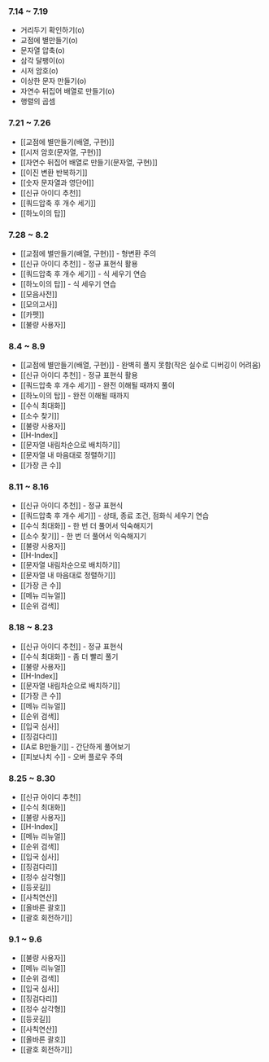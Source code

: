 ### **7.14 ~ 7.19**
- 거리두기 확인하기(o)
- 교점에 별만들기(o)
- 문자열 압축(o)
- 삼각 달팽이(o)
- 시저 암호(o)
- 이상한 문자 만들기(o)
- 자연수 뒤집어 배열로 만들기(o)
- 행렬의 곱셈
### **7.21 ~ 7.26**
- [[교점에 별만들기(배열, 구현)]]
- [[시저 암호(문자열, 구현)]]
- [[자연수 뒤집어 배열로 만들기(문자열, 구현)]]
- [[이진 변환 반복하기]]
- [[숫자 문자열과 영단어]]
- [[신규 아이디 추천]]
- [[쿼드압축 후 개수 세기]]
- [[하노이의 탑]]

### **7.28 ~ 8.2**
- [[교점에 별만들기(배열, 구현)]] - 형변환 주의
- [[신규 아이디 추천]] - 정규 표현식 활용
- [[쿼드압축 후 개수 세기]] - 식 세우기 연습
- [[하노이의 탑]] - 식 세우기 연습
- [[모음사전]]
- [[모의고사]]
- [[카펫]]
- [[불량 사용자]]
### **8.4 ~ 8.9**
- [[교점에 별만들기(배열, 구현)]] - 완벽히 풀지 못함(작은 실수로 디버깅이 어려움)
- [[신규 아이디 추천]] - 정규 표현식 활용
- [[쿼드압축 후 개수 세기]] - 완전 이해될 때까지 풀이
- [[하노이의 탑]] - 완전 이해될 때까지
- [[수식 최대화]]
- [[소수 찾기]]
- [[불량 사용자]]
- [[H-Index]]
- [[문자열 내림차순으로 배치하기]]
- [[문자열 내 마음대로 정렬하기]]
- [[가장 큰 수]]
### **8.11 ~ 8.16**
- [[신규 아이디 추천]] - 정규 표현식
- [[쿼드압축 후 개수 세기]] - 상태, 종료 조건, 점화식 세우기 연습
- [[수식 최대화]] - 한 번 더 풀어서 익숙해지기
- [[소수 찾기]] - 한 번 더 풀어서 익숙해지기 
- [[불량 사용자]] 
- [[H-Index]]
- [[문자열 내림차순으로 배치하기]]
- [[문자열 내 마음대로 정렬하기]]
- [[가장 큰 수]]
- [[메뉴 리뉴얼]]
- [[순위 검색]]

### **8.18 ~ 8.23**
- [[신규 아이디 추천]] - 정규 표현식
- [[수식 최대화]] - 좀 더 빨리 풀기
- [[불량 사용자]]
- [[H-Index]] 
- [[문자열 내림차순으로 배치하기]]
- [[가장 큰 수]]
- [[메뉴 리뉴얼]]
- [[순위 검색]]
- [[입국 심사]]
- [[징검다리]]
- [[A로 B만들기]] - 간단하게 풀어보기
- [[피보나치 수]] - 오버 플로우 주의

### **8.25 ~ 8.30**
- [[신규 아이디 추천]]
- [[수식 최대화]]
- [[불량 사용자]]
- [[H-Index]]
- [[메뉴 리뉴얼]]
- [[순위 검색]]
- [[입국 심사]]
- [[징검다리]]
- [[정수 삼각형]]
- [[등굣길]]
- [[사칙연산]]
- [[올바른 괄호]]
- [[괄호 회전하기]]

### 9.1 ~ 9.6
- [[불량 사용자]]
- [[메뉴 리뉴얼]]
- [[순위 검색]]
- [[입국 심사]] 
- [[징검다리]]
- [[정수 삼각형]]
- [[등굣길]]
- [[사칙연산]]
- [[올바른 괄호]]
- [[괄호 회전하기]]